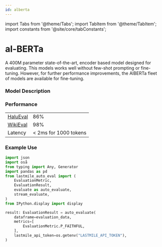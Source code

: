 ```yaml
---
id: alberta
---
```


import Tabs from '@theme/Tabs';
import TabItem from '@theme/TabItem';
import constants from '@site/core/tabConstants';

# al-BERTa

A 400M parameter state-of-the-art, encoder based model designed for evaluating. This models works well without few-shot prompting or fine-tuning. However, for further performance improvements, the AlBERTa fleet of models are available for fine-tuning.

### Model Description

### Performance

|                                                                         |                       |
| ----------------------------------------------------------------------- | --------------------- |
| [HaluEval](https://arxiv.org/abs/2305.11747)                            | 86%                   |
| [WikiEval](https://huggingface.co/datasets/explodinggradients/WikiEval) | 98%                   |
| Latency                                                                 | < 2ms for 1000 tokens |

### Example Use

```python
import json
import oså
from typing import Any, Generator
import pandas as pd
from lastmile_auto_eval import (
    EvaluationMetric,
    EvaluationResult,
    evaluate as auto_evaluate,
    stream_evaluate,
)
from IPython.display import display

result: EvaluationResult = auto_evaluate(
    dataframe=evaluation_data,
    metrics=[
        EvaluationMetric.P_FAITHFUL,
    ],
    lastmile_api_token=os.getenv("LASTMILE_API_TOKEN"),
)
```
